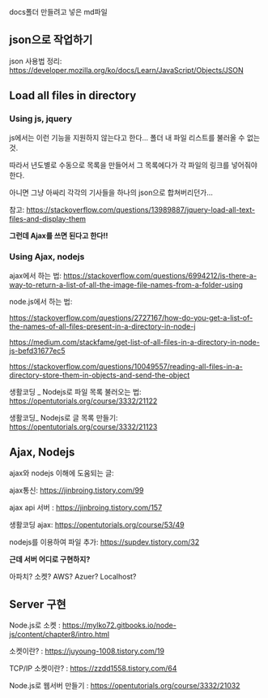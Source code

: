 docs폴더 만들려고 넣은 md파일


## json으로 작업하기

json 사용법 정리: https://developer.mozilla.org/ko/docs/Learn/JavaScript/Objects/JSON

## Load all files in directory

### Using js, jquery

js에서는 이런 기능을 지원하지 않는다고 한다... 폴더 내 파일 리스트를 불러올 수 없는 것.

따라서 년도별로 수동으로 목록을 만들어서 그 목록에다가 각 파일의 링크를 넣어줘야 한다.

아니면 그냥 아싸리 각각의 기사들을 하나의 json으로 합쳐버리던가...

참고: https://stackoverflow.com/questions/13989887/jquery-load-all-text-files-and-display-them

**그런데 Ajax를 쓰면 된다고 한다!!**

### Using Ajax, nodejs

ajax에서 하는 법: https://stackoverflow.com/questions/6994212/is-there-a-way-to-return-a-list-of-all-the-image-file-names-from-a-folder-using

node.js에서 하는 법:

https://stackoverflow.com/questions/2727167/how-do-you-get-a-list-of-the-names-of-all-files-present-in-a-directory-in-node-j

https://medium.com/stackfame/get-list-of-all-files-in-a-directory-in-node-js-befd31677ec5

https://stackoverflow.com/questions/10049557/reading-all-files-in-a-directory-store-them-in-objects-and-send-the-object

생활코딩 _ Nodejs로 파일 목록 불러오는 법: https://opentutorials.org/course/3332/21122

생활코딩_ Nodejs로 글 목록 만들기: https://opentutorials.org/course/3332/21123


## Ajax, Nodejs

ajax와 nodejs 이해에 도움되는 글:

ajax통신: https://jinbroing.tistory.com/99

ajax api 서버 : https://jinbroing.tistory.com/157

생활코딩 ajax: https://opentutorials.org/course/53/49

nodejs를 이용하여 파일 추가: https://supdev.tistory.com/32


**근데 서버 어디로 구현하지?**

아파치? 소켓? AWS? Azuer? Localhost?

## Server 구현

Node.js로 소켓 : https://mylko72.gitbooks.io/node-js/content/chapter8/intro.html

소켓이란? : https://juyoung-1008.tistory.com/19

TCP/IP 소켓이란? : https://zzdd1558.tistory.com/64

Node.js로 웹서버 만들기 : https://opentutorials.org/course/3332/21032

